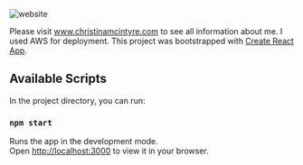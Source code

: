 
![website](https://user-images.githubusercontent.com/47950900/177850786-2fe964b2-d2a0-408d-8f7f-fffc2a3e4ab8.jpeg)



Please visit www.christinamcintyre.com to see all information about me. I used AWS for deployment.
This project was bootstrapped with [Create React App](https://github.com/facebook/create-react-app).

## Available Scripts

In the project directory, you can run:

### `npm start`

Runs the app in the development mode.\
Open [http://localhost:3000](http://localhost:3000) to view it in your browser.

